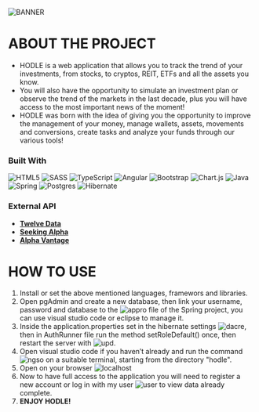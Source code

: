 ![BANNER](https://github.com/andbardii/capstone-hodle/assets/126244632/99518e76-bb48-4aec-94fe-ea9b8798233f)
# ABOUT THE PROJECT
- HODLE is a web application that allows you to track the trend of your investments, from stocks, to cryptos, REIT, ETFs and all the assets you know.
- You will also have the opportunity to simulate an investment plan or observe the trend of the markets in the last decade, plus you will have access to the most important news of the moment!
- HODLE was born with the idea of giving you the opportunity to improve the management of your money, manage wallets, assets, movements and conversions, create tasks and analyze your funds through our various tools!

### Built With
![HTML5](https://img.shields.io/badge/html5-%23E34F26.svg?style=for-the-badge&logo=html5&logoColor=white)
![SASS](https://img.shields.io/badge/SASS-hotpink.svg?style=for-the-badge&logo=SASS&logoColor=white)
![TypeScript](https://img.shields.io/badge/typescript-%23007ACC.svg?style=for-the-badge&logo=typescript&logoColor=white)
![Angular](https://img.shields.io/badge/angular-%23DD0031.svg?style=for-the-badge&logo=angular&logoColor=white)
![Bootstrap](https://img.shields.io/badge/bootstrap-%238511FA.svg?style=for-the-badge&logo=bootstrap&logoColor=white)
![Chart.js](https://img.shields.io/badge/chart.js-white?style=for-the-badge&logo=chart.js)
![Java](https://img.shields.io/badge/Java-ED8B00?style=for-the-badge&logo=openjdk&logoColor=white")
![Spring](https://img.shields.io/badge/spring-%236DB33F.svg?style=for-the-badge&logo=spring&logoColor=white)
![Postgres](https://img.shields.io/badge/postgres-%23316192.svg?style=for-the-badge&logo=postgresql&logoColor=white)
![Hibernate](https://img.shields.io/badge/Hibernate-59666C?style=for-the-badge&logo=Hibernate&logoColor=white)

### External API
- [<b>Twelve Data</b>](https://rapidapi.com/twelvedata/api/twelve-data1)
- [<b>Seeking Alpha</b>](https://rapidapi.com/apidojo/api/seeking-alpha)
- [<b>Alpha Vantage</b>](https://rapidapi.com/alphavantage/api/alpha-vantage)

# HOW TO USE
1) Install or set the above mentioned languages, framewors and libraries.
2) Open pgAdmin and create a new database, then link your username, password and database to the ![appro](https://img.shields.io/badge/application.properties-198753) file of the Spring project, you can use visual studio code or eclipse to manage it.
3) Inside the application.properties set in the hibernate settings ![dacre](https://img.shields.io/badge/dropng%20andng%20create-198753), then in AuthRunner file run the method setRoleDefault() once, then restart the server with ![upd](https://img.shields.io/badge/update-198753).
4) Open visual studio code if you haven’t already and run the command ![ngso](https://img.shields.io/badge/ng%20s-198753) on a suitable terminal, starting from the directory "hodle".
5) Open on your browser ![localhost](https://img.shields.io/badge/http://localhost:4200-198753)
6) Now to have full access to the application you will need to register a new account or log in with my user ![user](https://img.shields.io/badge/@andbardii-qwerty-198753) to view data already complete.
7) <b>ENJOY HODLE!</b>

